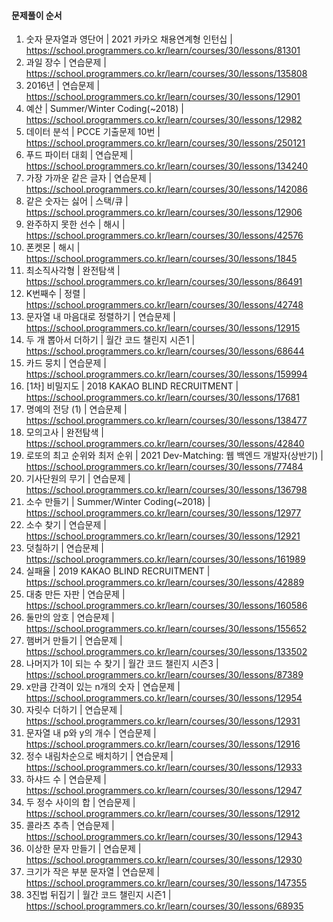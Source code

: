 #### 문제풀이 순서

1. 숫자 문자열과 영단어 | 2021 카카오 채용연계형 인턴십 | https://school.programmers.co.kr/learn/courses/30/lessons/81301
2. 과일 장수 | 연습문제 | https://school.programmers.co.kr/learn/courses/30/lessons/135808
3. 2016년 | 연습문제 | https://school.programmers.co.kr/learn/courses/30/lessons/12901
4. 예산 | Summer/Winter Coding(~2018) | https://school.programmers.co.kr/learn/courses/30/lessons/12982
5. 데이터 분석 | PCCE 기출문제 10번 | https://school.programmers.co.kr/learn/courses/30/lessons/250121
6. 푸드 파이터 대회 | 연습문제 | https://school.programmers.co.kr/learn/courses/30/lessons/134240
7. 가장 가까운 같은 글자 | 연습문제 | https://school.programmers.co.kr/learn/courses/30/lessons/142086
8. 같은 숫자는 싫어 | 스택/큐 | https://school.programmers.co.kr/learn/courses/30/lessons/12906
9. 완주하지 못한 선수 | 해시 | https://school.programmers.co.kr/learn/courses/30/lessons/42576
10. 폰켓몬 | 해시 | https://school.programmers.co.kr/learn/courses/30/lessons/1845
11. 최소직사각형 | 완전탐색 | https://school.programmers.co.kr/learn/courses/30/lessons/86491
12. K번째수 | 정렬 | https://school.programmers.co.kr/learn/courses/30/lessons/42748
13. 문자열 내 마음대로 정렬하기 | 연습문제 | https://school.programmers.co.kr/learn/courses/30/lessons/12915
14. 두 개 뽑아서 더하기 | 월간 코드 챌린지 시즌1 | https://school.programmers.co.kr/learn/courses/30/lessons/68644
15. 카드 뭉치 | 연습문제 | https://school.programmers.co.kr/learn/courses/30/lessons/159994
16. [1차] 비밀지도 | 2018 KAKAO BLIND RECRUITMENT | https://school.programmers.co.kr/learn/courses/30/lessons/17681
17. 명예의 전당 (1) | 연습문제 | https://school.programmers.co.kr/learn/courses/30/lessons/138477
18. 모의고사 | 완전탐색 | https://school.programmers.co.kr/learn/courses/30/lessons/42840
19. 로또의 최고 순위와 최저 순위 | 2021 Dev-Matching: 웹 백엔드 개발자(상반기) | https://school.programmers.co.kr/learn/courses/30/lessons/77484
20. 기사단원의 무기 | 연습문제 | https://school.programmers.co.kr/learn/courses/30/lessons/136798
21. 소수 만들기 | Summer/Winter Coding(~2018) | https://school.programmers.co.kr/learn/courses/30/lessons/12977
22. 소수 찾기 | 연습문제 | https://school.programmers.co.kr/learn/courses/30/lessons/12921
23. 덧칠하기 | 연습문제 | https://school.programmers.co.kr/learn/courses/30/lessons/161989
24. 실패율 | 2019 KAKAO BLIND RECRUITMENT | https://school.programmers.co.kr/learn/courses/30/lessons/42889
25. 대충 만든 자판 | 연습문제 | https://school.programmers.co.kr/learn/courses/30/lessons/160586
26. 둘만의 암호 | 연습문제 | https://school.programmers.co.kr/learn/courses/30/lessons/155652
27. 햄버거 만들기 | 연습문제 | https://school.programmers.co.kr/learn/courses/30/lessons/133502
28. 나머지가 1이 되는 수 찾기 | 월간 코드 챌린지 시즌3 | https://school.programmers.co.kr/learn/courses/30/lessons/87389
29. x만큼 간격이 있는 n개의 숫자 | 연습문제 | https://school.programmers.co.kr/learn/courses/30/lessons/12954
30. 자릿수 더하기 | 연습문제 | https://school.programmers.co.kr/learn/courses/30/lessons/12931
31. 문자열 내 p와 y의 개수 | 연습문제 | https://school.programmers.co.kr/learn/courses/30/lessons/12916
32. 정수 내림차순으로 배치하기 | 연습문제 | https://school.programmers.co.kr/learn/courses/30/lessons/12933
33. 하샤드 수 | 연습문제 | https://school.programmers.co.kr/learn/courses/30/lessons/12947
34. 두 정수 사이의 합 | 연습문제 | https://school.programmers.co.kr/learn/courses/30/lessons/12912
35. 콜라츠 추측 | 연습문제 | https://school.programmers.co.kr/learn/courses/30/lessons/12943
36. 이상한 문자 만들기 | 연습문제 | https://school.programmers.co.kr/learn/courses/30/lessons/12930
37. 크기가 작은 부분 문자열 | 연습문제 | https://school.programmers.co.kr/learn/courses/30/lessons/147355
38. 3진법 뒤집기 | 월간 코드 챌린지 시즌1 | https://school.programmers.co.kr/learn/courses/30/lessons/68935

